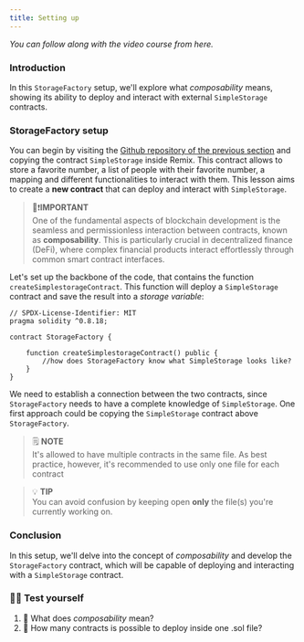 ```yaml
---
title: Setting up
---
```


_You can follow along with the video course from here._

### Introduction

In this `StorageFactory` setup, we'll explore what _composability_ means, showing its ability to deploy and interact with external `SimpleStorage` contracts.

### StorageFactory setup

You can begin by visiting the [Github repository of the previous section](https://github.com/cyfrin/remix-simple-storage-f23) and copying the contract `SimpleStorage` inside Remix.
This contract allows to store a favorite number, a list of people with their favorite number, a mapping and different functionalities to interact with them.
This lesson aims to create a **new contract** that can deploy and interact with `SimpleStorage`.

> 👀❗**IMPORTANT** <br>
> One of the fundamental aspects of blockchain development is the seamless and permissionless interaction between contracts, known as **composability**. This is particularly crucial in decentralized finance (DeFi), where complex financial products interact effortlessly through common smart contract interfaces.

Let's set up the backbone of the code, that contains the function `createSimplestorageContract`. This function will deploy a `SimpleStorage` contract and save the result into a _storage variable_:

```solidity
// SPDX-License-Identifier: MIT
pragma solidity ^0.8.18;

contract StorageFactory {

    function createSimplestorageContract() public {
        //how does StorageFactory know what SimpleStorage looks like?
    }
}
```

We need to establish a connection between the two contracts, since `StorageFactory` needs to have a complete knowledge of `SimpleStorage`. One first approach could be copying the `SimpleStorage` contract above `StorageFactory`.

> 🗒️ **NOTE** <br>
> It's allowed to have multiple contracts in the same file. As best practice, however, it's recommended to use only one file for each contract

> 💡 **TIP** <br>
> You can avoid confusion by keeping open **only** the file(s) you're currently working on.

### Conclusion

In this setup, we'll delve into the concept of _composability_ and develop the `StorageFactory` contract, which will be capable of deploying and interacting with a `SimpleStorage` contract.

### 🧑‍💻 Test yourself

1. 📕 What does _composability_ mean?
2. 📕 How many contracts is possible to deploy inside one .sol file?
